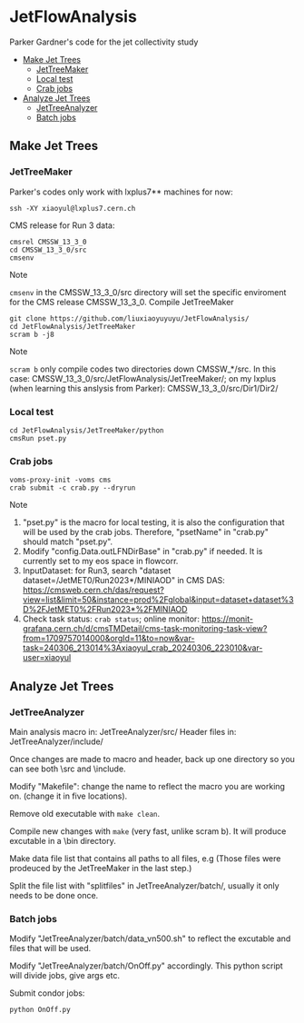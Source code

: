 # JetFlowAnalysis
Parker Gardner's code for the jet collectivity study

- [Make Jet Trees](#make-jet-trees)
  - [JetTreeMaker](#treemaker)
  - [Local test](#local-test)
  - [Crab jobs](#crab-jobs)
- [Analyze Jet Trees](#anslyze-jet-trees) 
  - [JetTreeAnalyzer](#treeanalyzer)
  - [Batch jobs](#batch-jobs)
   
## Make Jet Trees
### JetTreeMaker
Parker's codes only work with lxplus7** machines for now:
```Linux
ssh -XY xiaoyul@lxplus7.cern.ch
```
CMS release for Run 3 data:
```Linux
cmsrel CMSSW_13_3_0
cd CMSSW_13_3_0/src
cmsenv
```  
>[!Note] 
>`cmsenv` in the CMSSW_13_3_0/src directory will set the specific enviroment for the CMS release CMSSW_13_3_0.
Compile JetTreeMaker
```Linux
git clone https://github.com/liuxiaoyuyuyu/JetFlowAnalysis/
cd JetFlowAnalysis/JetTreeMaker
scram b -j8
```  
>[!Note] 
>`scram b` only compile codes two directories down CMSSW_*/src. In this case: CMSSW_13_3_0/src/JetFlowAnalysis/JetTreeMaker/; on my lxplus (when learning this anslysis from Parker): CMSSW_13_3_0/src/Dir1/Dir2/

### Local test
```Linux
cd JetFlowAnalysis/JetTreeMaker/python
cmsRun pset.py
```  
### Crab jobs 
```Linux
voms-proxy-init -voms cms
crab submit -c crab.py --dryrun
```
>[!Note] 
>1. "pset.py" is the macro for local testing, it is also the configuration that will be used by the crab jobs. Therefore, "psetName" in "crab.py" should match "pset.py".
>2. Modify "config.Data.outLFNDirBase" in "crab.py" if needed. It is currently set to my eos space in flowcorr. 
>3. InputDataset:
> for Run3, search "dataset dataset=/JetMET0/Run2023*/MINIAOD" in CMS DAS:
>https://cmsweb.cern.ch/das/request?view=list&limit=50&instance=prod%2Fglobal&input=dataset+dataset%3D%2FJetMET0%2FRun2023*%2FMINIAOD
>4. Check task status: `crab status`;
>online monitor: https://monit-grafana.cern.ch/d/cmsTMDetail/cms-task-monitoring-task-view?from=1709757014000&orgId=11&to=now&var-task=240306_213014%3Axiaoyul_crab_20240306_223010&var-user=xiaoyul  

## Analyze Jet Trees
### JetTreeAnalyzer
Main analysis macro in: JetTreeAnalyzer/src/
Header files in: JetTreeAnalyzer/include/ 
<!--
Macros in src/
Main macro( list of files, job number 1-N)
    loads root file
    2PC, jet multiplicity, save histograms
    Line 136-137 comment out
        MC corrections
    Line 141-144 comment out
        HLT efficiency

    Line 79 
    Line 149 Main code starts

Header file
    include/
    3 header files: coordinate tools, constants, Tree details
-->    
Once changes are made to macro and header, back up one directory so you can see both \src and \include. 

Modify "Makefile": change the name to reflect the macro you are working on. (change it in five locations).

Remove old executable with `make clean`. 

Compile new changes with `make` (very fast, unlike scram b). It will produce excutable in a \bin directory. 

Make data file list that contains all paths to all files, e.g 
(Those files were prodeuced by the JetTreeMaker in the last step.)

Split the file list with "splitfiles" in JetTreeAnalyzer/batch/, usually it only needs to be done once.

### Batch jobs
Modify "JetTreeAnalyzer/batch/data_vn500.sh" to reflect the excutable and files that will be used. 

Modify "JetTreeAnalyzer/batch/OnOff.py" accordingly. This python script will divide jobs, give args etc. 

Submit condor jobs:
```Linux
python OnOff.py
```


